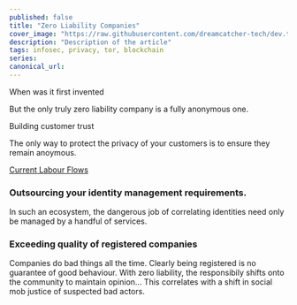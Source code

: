 ```yaml
---
published: false
title: "Zero Liability Companies"
cover_image: "https://raw.githubusercontent.com/dreamcatcher-tech/dev.to/master/blog-posts/anonymous-coding/assets/dragon.jpg"
description: "Description of the article"
tags: infosec, privacy, tor, blockchain
series:
canonical_url:
---
```


When was it first invented

But the only truly zero liability company is a fully anonymous one.

Building customer trust

The only way to protect the privacy of your customers is to ensure they remain anoymous.

[Current Labour Flows](./assets/economy.png)

### Outsourcing your identity management requirements.

In such an ecosystem, the dangerous job of correlating identities need only be managed by a handful of services.

### Exceeding quality of registered companies

Companies do bad things all the time. Clearly being registered is no guarantee of good behaviour. With zero liability, the responsibily shifts onto the community to maintain opinion... This correlates with a shift in social mob justice of suspected bad actors.
